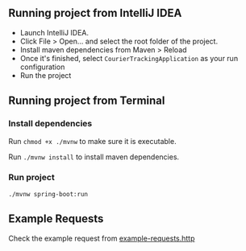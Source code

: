 ## Running project from IntelliJ IDEA

- Launch IntelliJ IDEA.
- Click File > Open... and select the root folder of the project.
- Install maven dependencies from Maven > Reload
- Once it's finished, select `CourierTrackingApplication` as your run configuration
- Run the project



## Running project from Terminal
### Install dependencies

Run `chmod +x ./mvnw` to make sure it is executable.

Run `./mvnw install` to install maven dependencies.


### Run project

`./mvnw spring-boot:run`

## Example Requests
Check the example request from [example-requests.http](example-requests.http)